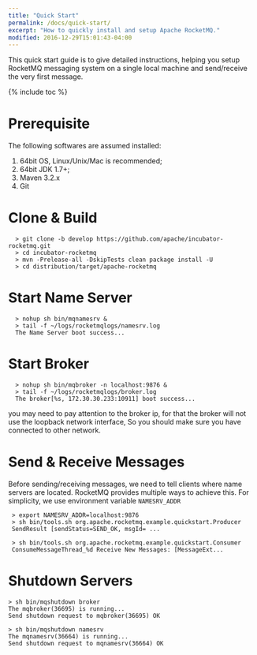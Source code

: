 ```yaml
---
title: "Quick Start"
permalink: /docs/quick-start/
excerpt: "How to quickly install and setup Apache RocketMQ."
modified: 2016-12-29T15:01:43-04:00
---
```


This quick start guide is to give detailed instructions, helping you setup RocketMQ messaging system on a single local machine and send/receive the very first message.

{% include toc %}

# Prerequisite

   The following softwares are assumed installed:
   1. 64bit OS, Linux/Unix/Mac is recommended;
   1. 64bit JDK 1.7+; 
   1. Maven 3.2.x
   1. Git 

# Clone & Build

```shell
  > git clone -b develop https://github.com/apache/incubator-rocketmq.git
  > cd incubator-rocketmq
  > mvn -Prelease-all -DskipTests clean package install -U
  > cd distribution/target/apache-rocketmq
```

 
# Start Name Server

```shell
  > nohup sh bin/mqnamesrv &
  > tail -f ~/logs/rocketmqlogs/namesrv.log
  The Name Server boot success...
```  

# Start Broker

```shell 
  > nohup sh bin/mqbroker -n localhost:9876 &
  > tail -f ~/logs/rocketmqlogs/broker.log 
  The broker[%s, 172.30.30.233:10911] boot success...
```
  you may need to pay attention to the broker ip, for that the broker will not use the loopback network interface, So you should make sure you have connected to other network.


# Send & Receive Messages

Before sending/receiving messages, we need to tell clients where name servers are located. RocketMQ provides multiple ways to achieve this. For simplicity, we use environment variable `NAMESRV_ADDR`

```shell
 > export NAMESRV_ADDR=localhost:9876
 > sh bin/tools.sh org.apache.rocketmq.example.quickstart.Producer
 SendResult [sendStatus=SEND_OK, msgId= ...

 > sh bin/tools.sh org.apache.rocketmq.example.quickstart.Consumer
 ConsumeMessageThread_%d Receive New Messages: [MessageExt...
```

# Shutdown Servers

```shell
> sh bin/mqshutdown broker
The mqbroker(36695) is running...
Send shutdown request to mqbroker(36695) OK

> sh bin/mqshutdown namesrv
The mqnamesrv(36664) is running...
Send shutdown request to mqnamesrv(36664) OK
```
